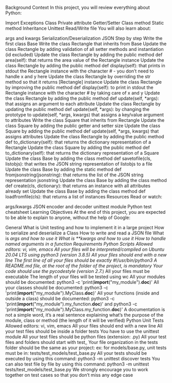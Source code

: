 Background Context
In this project, you will review everything about Python:

Import
Exceptions
Class
Private attribute
Getter/Setter
Class method
Static method
Inheritance
Unittest
Read/Write file
You will also learn about:

args and kwargs
Serialization/Deserialization
JSON
Step by step
Write the first class Base
Write the class Rectangle that inherits from Base
Update the class Rectangle by adding validation of all setter methods and instantiation (id excluded)
Update the class Rectangle by adding the public method def area(self): that returns the area value of the Rectangle instance
Update the class Rectangle by adding the public method def display(self): that prints in stdout the Rectangle instance with the character # - you don’t need to handle x and y here
Update the class Rectangle by overriding the str method so that it returns [Rectangle] instance
Update the class Rectangle by improving the public method def display(self): to print in stdout the Rectangle instance with the character # by taking care of x and y
Update the class Rectangle by adding the public method def update(self, *args): that assigns an argument to each attribute
Update the class Rectangle by updating the public method def update(self, *args): by changing the prototype to update(self, *args, kwargs) that assigns a key/value argument to attributes
Write the class Square that inherits from Rectangle
Update the class Square by adding the public getter and setter size
Update the class Square by adding the public method def update(self, *args, kwargs) that assigns attributes
Update the class Rectangle by adding the public method def to_dictionary(self): that returns the dictionary representation of a Rectangle
Update the class Square by adding the public method def to_dictionary(self): that returns the dictionary representation of a Square
Update the class Base by adding the class method def savetofile(cls, listobjs): that writes the JSON string representation of listobjs to a file
Update the class Base by adding the static method def fromjsonstring(jsonstring): that returns the list of the JSON string representation jsonstring
Update the class Base by adding the class method def create(cls, dictionary): that returns an instance with all attributes already set
Update the class Base by adding the class method def loadfromfile(cls): that returns a list of instances
Resources
Read or watch:

args/kwargs
JSON encoder and decoder
unittest module
Python test cheatsheet
Learning Objectives
At the end of this project, you are expected to be able to explain to anyone, without the help of Google:

General
What is Unit testing and how to implement it in a large project
How to serialize and deserialize a Class
How to write and read a JSON file
What is *args and how to use it
What is **kwargs and how to use it
How to handle named arguments in a function
Requirements
Python Scripts
Allowed editors: vi, vim, emacs
All your files will be interpreted/compiled on Ubuntu 20.04 LTS using python3 (version 3.8.5)
All your files should end with a new line
The first line of all your files should be exactly #!/usr/bin/python3
A README.md file, at the root of the folder of the project, is mandatory
Your code should use the pycodestyle (version 2.7.*)
All your files must be executable
The length of your files will be tested using wc
All your modules should be documented: python3 -c 'print(__import__("my_module").__doc__)'
All your classes should be documented: python3 -c 'print(__import__("my_module").MyClass.__doc__)'
All your functions (inside and outside a class) should be documented: python3 -c 'print(__import__("my_module").my_function.__doc__)' and python3 -c 'print(__import__("my_module").MyClass.my_function.__doc__)'
A documentation is not a simple word, it’s a real sentence explaining what’s the purpose of the module, class or method (the length of it will be verified)
Python Unit Tests
Allowed editors: vi, vim, emacs
All your files should end with a new line
All your test files should be inside a folder tests
You have to use the unittest module
All your test files should be python files (extension: .py)
All your test files and folders should start with test_
Your file organization in the tests folder should be the same as your project: ex: for models/base.py, unit tests must be in: tests/test_models/test_base.py
All your tests should be executed by using this command: python3 -m unittest discover tests
You can also test file by file by using this command: python3 -m unittest tests/test_models/test_base.py
We strongly encourage you to work together on test cases so that you don’t miss any edge case
